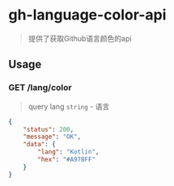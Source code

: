 # gh-language-color-api

> 提供了获取Github语言颜色的api

## Usage

### GET /lang/color

> query lang `string` - 语言

~~~json
{
    "status": 200,
    "message": "OK",
    "data": {
        "lang": "Kotlin",
        "hex": "#A97BFF"
    }
}
~~~